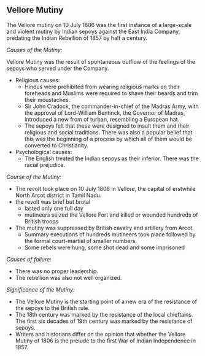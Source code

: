 
## Vellore Mutiny

The Vellore mutiny on 10 July 1806 was the first instance of a large-scale and violent mutiny by Indian sepoys against the East India Company, predating the Indian Rebellion of 1857 by half a century.

_Causes of the Mutiny:_

Vellore Mutiny was the result of spontaneous outflow of the feelings of the sepoys who served under the Company.

* Religious causes:
    - Hindus were prohibited from wearing religious marks on their foreheads and Muslims were required to shave their beards and trim their moustaches.
    - Sir John Cradock, the commander-in-chief of the Madras Army, with the approval of Lord-William Bentinck, the Governor of Madras, introduced a new from of turban, resembling a European hat.
    - The sepoys felt that these were designed to insult them and their religious and social traditions.
    There was also a popular belief that this was the beginning of a process by which all of them would be converted to Christianity.
* Psychological causes:
    - The English treated the Indian sepoys as their inferior. There was the racial prejudice.

_Course of the Mutiny:_
* The revolt took place on 10 July 1806  in Vellore, the capital of erstwhile North Arcot district in Tamil Nadu.
* the revolt was brief but brutal
    - lasted only one full day
    - mutineers seized the Vellore Fort and killed or wounded hundreds of British troops
* The mutiny was suppressed by British cavalry and artillery from Arcot.
    - Summary executions of hundreds mutineers took place followed by the formal court-martial of smaller numbers.
    - Some rebels were hung, some shot dead and some imprisoned

_Causes of failure:_
* There was no proper leadership.
* The rebellion was also not well organized.

_Significance of the Mutiny:_
* The Vellore Mutiny is the starting point of a new era of the resistance of the sepoys to the British rule.
* The 18th century was marked by the resistance of the local chieftains. The first six decades of 19th century was marked by the resistance of sepoys.
* Writers and historians differ on the opinion that whether the Vellore Mutiny of 1806 is the prelude to the first War of Indian Independence in 1857.
